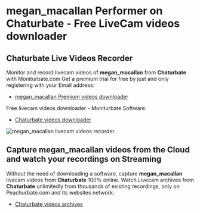 # megan_macallan Performer on Chaturbate - Free LiveCam videos downloader

## Chaturbate Live Videos Recorder

Monitor and record livecam videos of **megan_macallan** from **Chaturbate** with Moniturbate.com
Get a premium trial for free by just and only registering with your Email address:
* [megan_macallan Premium videos downloader](https://moniturbate.com/request-demo-licence-key.html)

Free livecam videos downloader - Moniturbate Software:
* [Chaturbate videos downloader](https://moniturbate.com/moniturbate-download-software.html)

![megan_macallan livecam videos recorder](https://peachurnet.com/templates/moniturbate-software.png)


## Capture megan_macallan videos from the Cloud and watch your recordings on Streaming

Without the need of downloading a software, capture **megan_macallan** livecam videos from **Chaturbate** 100% online.
Watch Livecam archives from **Chaturbate** unlimitedly from thousands of existing recordings, only on Peachurbate.com and its websites network:
* [Chaturbate videos archives](https://peachurnet.com/)
